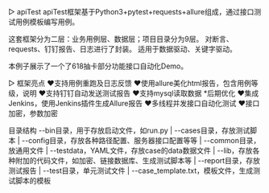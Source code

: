 ▷  apiTest
apiTest框架基于Python3+pytest+requests+allure组成，通过接口测试用例模板编写用例。

这套框架分为二层：业务用例层、数据层；项目目录分为9层。
对断言、requests、钉钉报告、日志进行了封装。
适用于数据驱动、关键字驱动。

本例子展示了一个了618抽卡部分功能接口自动化Demo。

▷  框架亮点
❤️支持用例重跑及日志反馈
❤️使用allure美化html报告，包含用例等级，说明
❤️支持钉钉自动发送测试报告
❤️支持mysql读取数据
*后期优化
❤️集成Jenkins，使用Jenkins插件生成Allure报告
❤️多线程并发接口自动化测试
❤️接口加密，参数加密

目录结构
--bin目录，用于存放启动文件，如run.py
|
--cases目录，存放测试脚本
|
--config目录，存放各种路径配置、服务器接口配置等等
|
--common目录，放通用文件
|
--testdata，YAML文件，存放case的data数据文件
|
--lib，存放各种附加的代码文件，如加密、链接数据库、生成测试脚本等
|
--report目录，存放测试报告
|
--test目录，单元测试文件
|
--case_template.txt，模板文件，生成测试脚本的模板

